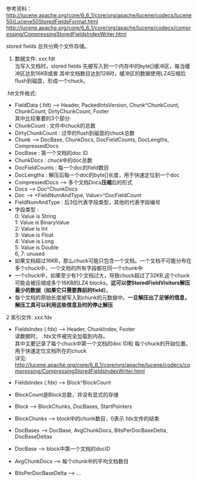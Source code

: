 参考资料：   
    http://lucene.apache.org/core/6_6_1/core/org/apache/lucene/codecs/lucene50/Lucene50StoredFieldsFormat.html  
    http://lucene.apache.org/core/6_6_1/core/org/apache/lucene/codecs/compressing/CompressingStoredFieldsIndexWriter.html
    
stored fields 总共分两个文件存储。   
1.  数据文件: xxx.fdt  
当写入文档时，stored fields 先被写入到一个内存中的byte[]缓冲区，每当缓冲区达到16KB或者
其中文档数目达到128时，缓冲区的数据使用LZ4压缩后flush到磁盘，形成一个chuck。  

.fdt文件格式:
- FieldData (.fdt) --> Header, PackedIntsVersion, Chunk^ChunkCount, ChunkCount, DirtyChunkCount, Footer  
其中比较重要的3个部分: 
- ChunkCount : 文件中chuck的总数
- DirtyChunkCount : 过早的flush到磁盘的chuck总数
- Chunk --> DocBase, ChunkDocs, DocFieldCounts, DocLengths, CompressedDocs
- DocBase : 第一个文档的doc ID 
- ChunkDocs : chuck中的doc总数 
- DocFieldCounts : 每一个doc的field数目
- DocLengths : 解压后每一个doc的byte[]长度，用于快速定位到一个doc
- CompressedDocs --> 多个文档Docs**压缩**后的形式
- Docs --> Doc^ChunkDocs
- Doc --> <FieldNumAndType, Value>^DocFieldCount
- FieldNumAndType : 后3位代表字段类型，其他的代表字段编号
- 字段类型 :  
0: Value is String  
1: Value is BinaryValue  
2: Value is Int  
3: Value is Float  
4: Value is Long  
5: Value is Double  
6, 7: unused
- 如果文档超过16KB，那么chuck可能只包含一个文档。一个文档不可能分布在多个chuck中，一个文档的所有字段都在同一个chunk中
- 一个chuck中，如果至少有1个文档过大，导致chuck超过了32KB,这个chuck可能会被压缩成多个16KB的LZ4 blocks。**这可以使StoredFieldVisitors解压最少的数据（如果它只需要靠前的field）**。
- 每个文档的原始长度被写入到chunk的元数据中。**一旦解压出了足够的信息，解压工具可以利用这些信息及时的停止解压**

2   索引文件: xxx.fdx 
- FieldsIndex (.fdx) --> Header, ChunkIndex, Footer  
读数据时， .fdx文件被完全加载到内存。  
其中主要记录了每个chuck中第一个文档的doc ID和 每个chuck的开始位置。用于快速定位文档所在的chuck  
详见: http://lucene.apache.org/core/6_6_1/core/org/apache/lucene/codecs/compressing/CompressingStoredFieldsIndexWriter.html  

- FieldsIndex (.fdx) --> Block^BlockCount
- BlockCount是Block总数，并没有显式的存储

- Block --> BlockChunks, DocBases, StartPointers
- BlockChunks --> block中的chunk数目，0表示.fdx文件的结束
- DocBases --> DocBase, AvgChunkDocs, BitsPerDocBaseDelta, DocBaseDeltas
- DocBase --> block中第一个文档的docID
- AvgChunkDocs --> 每个chunk中的平均文档数目
- BitsPerDocBaseDelta -->  ... 



























